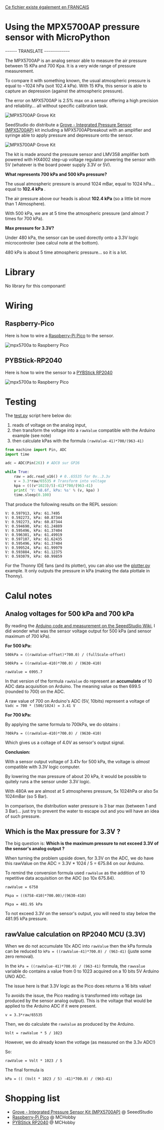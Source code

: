 [Ce fichier existe également en FRANCAIS](readme.md)

# Using the MPX5700AP pressure sensor with MicroPython

------ TRANSLATE -------------

The MPX5700AP is an analog sensor able to measure the air pressure between 15 KPa and 700 Kpa. It is a very wide range of pressure measurement.

To compare it with something known, the usual atmospheric pressure is equal to ~1024 hPa (soit 102.4 kPa). With 15 KPa, this sensor is able to capture an depression (against the atmospheric pressure).

The error on MPX5700AP is 2.5% max on a sensor offering a high precision and reliability... all without specific calibration task.

![MPX5700AP Grove Kit](docs/_static/mpx5700a-kit.jpg)

SeedStudio do distribute a [Grove - Integrated Pressure Sensor (MPX5700AP)](https://www.seeedstudio.com/Grove-Integrated-Pressure-Sensor-Kit-MPX5700AP-p-4295.html) kit including a MPX5700APbreakout with an amplifier and syringe able to apply pressure and depressure onto the sensor.

![MPX5700AP Grove Kit](docs/_static/mpx5700a-grove.jpg)

The kit is made around the pressure sensor and LMV358 amplifier both powered with HX4002 step-up voltage regulator powering the sensor with 5V (whatever is the board power supply 3.3V or 5V).

__What represents 700 kPa and 500 kPa pressure?__

The usual atmospheric pressure is around 1024 mBar, equal to 1024 hPa... equal to __102.4 kPa__ .

The air pressure above our heads is about __102.4 kPa__ (so a little bit more than 1 Atmosphere).

With 500 kPa, we are at 5 time the atmospheric pressure (and almost 7 times for 700 kPa).

__Max pressure for 3.3V?__

Under 480 kPa, the sensor can be used dorectly onto a 3.3V logic microcontroler (see calcul note at the bottom).

480 kPa is about 5 time atmospheric pressure... so it is a lot.

# Library

No library for this componant!

# Wiring

## Raspberry-Pico

Here is how to wire a [Raspberry-Pi Pico](https://shop.mchobby.be/fr/pico-rp2040/2036-pico-header-rp2040-microcontroleur-2-coeurs-raspberry-pi-3232100020368.html) to the sensor.

![mpx5700a to Raspberry Pico](docs/_static/mp5700ap-to-pico.jpg)

## PYBStick-RP2040

Here is how to wire the sensor to a [PYBStick RP2040](https://shop.mchobby.be/fr/pybstick/2331-pybstick-rp2040-26-broches-micropython-c-3232100023314-garatronic.html)

![mpx5700a to Raspberry Pico](docs/_static/mp5700ap-to-pybstick-rp2040.jpg)

# Testing

The [test.py](examples/test.py) script here below do:
1. reads of voltage on the analog input,
2. then transform the voltage into a `rawValue` compatible with the Arduino example (see note)
3. then calculate kPas with the formula `(rawValue-41)*700/(963-41)`

``` python
from machine import Pin, ADC
import time

adc = ADC(Pin(26)) # ADC0 sur GP26

while True:
	raw = adc.read_u16() # 0..65535 for 0v..3.3v
	v = 3.3*raw/65535 # Transform into voltage
	kpa = (((v*1023)/5)-41)*700/(963-41)
	print( 'V: %8.6f, kPa: %s' % (v, kpa) )
	time.sleep(0.100)
```

That produce the following results on the REPL session:

```
V: 0.597913, kPa: 61.7495
V: 0.592273, kPa: 60.87344
V: 0.592273, kPa: 60.87344
V: 0.594690, kPa: 61.24889
V: 0.595496, kPa: 61.37404
V: 0.596301, kPa: 61.49919
V: 0.597107, kPa: 61.62435
V: 0.595496, kPa: 61.37404
V: 0.599524, kPa: 61.99979
V: 0.593884, kPa: 61.12375
V: 0.593079, kPa: 60.99859
```

For the Thonny IDE fans (and its plotter), you can also use the [plotter.py](examples/plotter.py) example. It only outputs the pressure in kPa (making the data plottale in Thonny).

# Calul notes

## Analog voltages for 500 kPa and 700 kPa

By reading the [Arduino code and measurement on the SeeedStudio Wiki](https://wiki.seeedstudio.com/Grove-Integrated-Pressure-Sensor-Kit/), I did wonder what was the sensor voltage output for 500 kPa (and sensor maximum of 700 kPa).

__For 500 kPa:__

```
500kPa = ((rawValue-offset)*700.0) / (fullScale-offset)

500kPa = ((rawValue-410)*700.0) / (9630-410)

rawValue = 6995.7
```

In that version of the formula `rawValue` do represent an __accumulate__ of 10 ADC data acquisition on Arduino. The meaning value os then 699.5 (rounded to 700) on the ADC.

A raw value of 700 on Arduino's ADC (5V, 10bits) represent a voltage of `Vadc = 700 * (500/1024) = 3.41 V`

__For 700 kPa:__

By applying the same formula to 700kPa, we do obtains :

```
700kPa = ((rawValue-410)*700.0) / (9630-410)
```

Which gives us a coltage of 4.0V as sensor's output signal.

__Conclusion:__

With a sensor output voltage of 3.41v for 500 kPa, the voltage is _almost_ compatible with 3.3V logic computer.

By lowering the max pressure of about 20 kPa, it would be possible to quitely runs a the sensor under 3.3V logic.

With 480A we are almost at 5 atmospheres pressure, 5x 1024hPa or also 5x 1024mBar (so 5 Bar).

In comparison, the distribution water pressure is 3 bar max (between 1 and 3 Bar)... just try to prevent the water to escape out and you will have an idea of such pressure.

## Which is the Max pressure for 3.3V ?

The big question is: __Which is the maximum pressure to not exceed 3.3V of the sensor's analog output ?__

When turning the problem upside down, for 3.3V on the ADC, we do have this rawValue on the ADC = 3.3V * 1024 / 5 = 675.84 on our Arduino.

To remind the conversion formula used `rawValue` as the addition of 10 repetitive data acquisition on the ADC (so 10x 675.84).

```
rawValue = 6758   

Pkpa = ((6758-410)*700.00)/(9630-410)

Pkpa = 481.95 kPa
```

To not exceed 3.3V on the sensor's output, you will need to stay below the 481.95 kPa pressure.

## rawValue calculation on RP2040 MCU (3.3V)

When we do not accumulate 10x ADC into `rawValue` then the kPa formula can be reduced to `kPa = ((rawValue-41)*700.0) / (963-41)` (juste some zero removal).

In the `kPa = ((rawValue-41)*700.0) / (963-41)` formula, the `rawvalue` variable do contains a value from 0 to 1023 acquired on a 10 bits 5V Arduino UNO ADC.

The issue here is that 3.3V logic as the Pico does returns a 16 bits value!

To avoids the issue, the Pico reading is transformed into voltage (as produced by the sensor analog output). This is the voltage that would be applied to the Arduino ADC if it were present.

```
v = 3.3*raw/65535
```

Then, we do calculate the `rawValue` as produced by the Arduino.

```
Volt = rawValue * 5 / 1023
```

However, we do already kown the votlage (as measured on the 3.3v ADC!)

So:

```
rawValue = Volt * 1023 / 5
```

The final formula is

```
kPa = (( (Volt * 1023 / 5) -41)*700.0) / (963-41)
```

# Shopping list
* [Grove - Integrated Pressure Sensor Kit (MPX5700AP)](https://www.seeedstudio.com/Grove-Integrated-Pressure-Sensor-Kit-MPX5700AP-p-4295.html) @ SeeedStudio
* [Raspberry-Pi Pico](https://shop.mchobby.be/fr/pico-rp2040/2036-pico-header-rp2040-microcontroleur-2-coeurs-raspberry-pi-3232100020368.html) @ MCHobby
* [PYBStick RP2040](https://shop.mchobby.be/fr/pybstick/2331-pybstick-rp2040-26-broches-micropython-c-3232100023314-garatronic.html?search_query=rp2040&results=8) @ MCHobby
